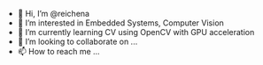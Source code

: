 - 👋 Hi, I’m @reichena
- 👀 I’m interested in Embedded Systems, Computer Vision
- 🌱 I’m currently learning CV using OpenCV with GPU acceleration
- 💞️ I’m looking to collaborate on ...
- 📫 How to reach me ...

<!---
reichena/reichena is a ✨ special ✨ repository because its `README.md` (this file) appears on your GitHub profile.
You can click the Preview link to take a look at your changes.
--->
